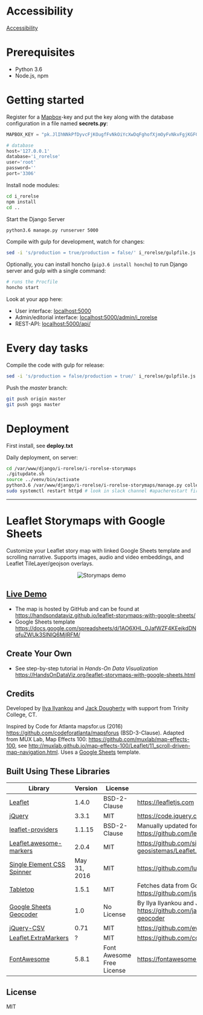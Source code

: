# Accessibility

[Accessibility](Accessibility.md)

# Prerequisites

* Python 3.6
* Node.js, npm

# Getting started

Register for a [Mapbox](https://www.mapbox.com/)-key and put the key along with the database configuration in a file named **secrets.py**:

```python
MAPBOX_KEY = "pk.JlIhNNkPfDyvcFjKOugfFvNkOiYcXwDqFghofXjmOyFvNkvFgjKGFGGGJNf"

# database
host='127.0.0.1'
database='i_rorelse'
user='root'
password=''
port='3306'
```

Install node modules:

```bash
cd i_rorelse
npm install
cd ..
```

Start the Django Server

```bash
python3.6 manage.py runserver 5000
```

Compile with gulp for development, watch for changes: 

```bash
sed -i 's/production = true/production = false/' i_rorelse/gulpfile.js && gulp --cwd i_rorelse
```

Optionally, you can install honcho (`pip3.6 install honcho`) to run Django server and gulp with a single command:

```bash
# runs the Procfile
honcho start
```

Look at your app here:
* User interface: [localhost:5000](localhost:5000)
* Admin/editorial interface: [localhost:5000/admin/i_rorelse](localhost:5000/admin/i_rorelse)
* REST-API: [localhost:5000/api/](localhost:5000/api/)

# Every day tasks

Compile the code with gulp for release: 

```bash
sed -i 's/production = false/production = true/' i_rorelse/gulpfile.js && gulp --cwd i_rorelse build && git add i_rorelse/static && git commit -m 'fresh compile'
```

Push the *master* branch:

```bash
git push origin master
git push gogs master
```

# Deployment

First install, see **deploy.txt**

Daily deployment, on server:

```bash
cd /var/www/django/i-rorelse/i-rorelse-storymaps
./gitupdate.sh
source ../venv/bin/activate
python3.6 /var/www/django/i-rorelse/i-rorelse-storymaps/manage.py collectstatic
sudo systemctl restart httpd # look in slack channel #apacherestart first!
```


---

# Leaflet Storymaps with Google Sheets
Customize your Leaflet story map with linked Google Sheets template and scrolling narrative.
Supports images, audio and video embeddings, and Leaflet TileLayer/geojson overlays.

<p align="center">
  <img src="./leaflet-storymaps-demo.gif" title="Storymaps demo" />
</p>

## [Live Demo](https://handsondataviz.github.io/leaflet-storymaps-with-google-sheets/)
- The map is hosted by GitHub and can be found at https://handsondataviz.github.io/leaflet-storymaps-with-google-sheets/
- Google Sheets template https://docs.google.com/spreadsheets/d/1AO6XHL_0JafWZF4KEejkdDNqfuZWUk3SlNlQ6MjlRFM/

## Create Your Own
- See step-by-step tutorial in *Hands-On Data Visualization* https://HandsOnDataViz.org/leaflet-storymaps-with-google-sheets.html

## Credits
Developed by [Ilya Ilyankou](https://github.com/ilyankou) and [Jack Dougherty](https://github.com/jackdougherty) with support from Trinity College, CT.

Inspired by Code for Atlanta mapsfor.us (2016) https://github.com/codeforatlanta/mapsforus (BSD-3-Clause). Adapted from MUX Lab, Map Effects 100: https://github.com/muxlab/map-effects-100, see http://muxlab.github.io/map-effects-100/Leaflet/11_scroll-driven-map-navigation.html. Uses a [Google Sheets](https://www.google.com/sheets/about/) template.

## Built Using These Libraries

| Library | Version | License | Notes |
|---       |---       |---       |---
| [Leaflet](https://leafletjs.com)| 1.4.0 | BSD-2-Clause | https://leafletjs.com
| [jQuery](https://code.jquery.com) | 3.3.1| MIT | https://code.jquery.com
| [leaflet-providers](https://github.com/leaflet-extras/leaflet-providers) | 1.1.15 | BSD-2-Clause | Manually updated for Carto https https://github.com/leaflet-extras/leaflet-providers |
| [Leaflet.awesome-markers](https://github.com/sigma-geosistemas/Leaflet.awesome-markers) | 2.0.4 | MIT | https://github.com/sigma-geosistemas/Leaflet.awesome-markers |
| [Single Element CSS Spinner](https://github.com/lukehaas/css-loaders) | May 31, 2016| MIT| https://github.com/lukehaas/css-loaders|
| [Tabletop](https://github.com/jsoma/tabletop) | 1.5.1 | MIT | Fetches data from Google Sheet template. https://github.com/jsoma/tabletop
| [Google Sheets Geocoder](https://github.com/jackdougherty/google-sheets-geocoder) | 1.0 | No License | By Ilya Ilyankou and Jack Dougherty https://github.com/jackdougherty/google-sheets-geocoder
| [jQuery-CSV](https://github.com/evanplaice/jquery-csv) | 0.71 | MIT | https://github.com/evanplaice/jquery-csv
| [Leaflet.ExtraMarkers](https://github.com/coryasilva/Leaflet.ExtraMarkers) | ? | MIT | https://github.com/coryasilva/Leaflet.ExtraMarkers
| [FontAwesome](https://fontawesome.com) | 5.8.1 | Font Awesome Free License | https://fontawesome.com |

## License
MIT